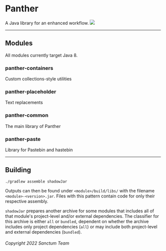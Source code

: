 # Panther
A Java library for an enhanced workflow.
[![](https://jitpack.io/v/the-h-team/Panther.svg)](https://jitpack.io/#the-h-team/Panther)

---

## Modules
All modules currently target Java 8.

### panther-containers
Custom collections-style utilities
### panther-placeholder
Text replacements
### panther-common
The main library of Panther
### panther-paste
Library for Pastebin and hastebin

---

## Building
```shell
./gradlew assemble shadowJar
```
Outputs can then be found under `<module>/build/libs/`
with the filename `<module>-<version>.jar`. Files with
this pattern contain code for only their respective
assembly.

`shadowJar` prepares another archive for some modules
that includes all of that module's project-level
and/or external dependencies.
The classifier for this archive is either `all` or
`bundled`, dependent on whether the archive includes
only project dependencies (`all`) or may include both
project-level and external dependencies (`bundled`).

###### Copyright 2022 Sanctum Team
